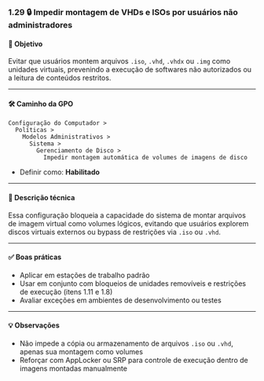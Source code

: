 ### 1.29 🔒 Impedir montagem de VHDs e ISOs por usuários não administradores

#### 🎯 Objetivo
Evitar que usuários montem arquivos `.iso`, `.vhd`, `.vhdx` ou `.img` como unidades virtuais, prevenindo a execução de softwares não autorizados ou a leitura de conteúdos restritos.

---

#### 🛠️ Caminho da GPO
```
Configuração do Computador >
  Políticas >
    Modelos Administrativos >
      Sistema >
        Gerenciamento de Disco >
          Impedir montagem automática de volumes de imagens de disco
```

- Definir como: **Habilitado**

---

#### 📝 Descrição técnica
Essa configuração bloqueia a capacidade do sistema de montar arquivos de imagem virtual como volumes lógicos, evitando que usuários explorem discos virtuais externos ou bypass de restrições via `.iso` ou `.vhd`.

---

#### ✅ Boas práticas
- Aplicar em estações de trabalho padrão
- Usar em conjunto com bloqueios de unidades removíveis e restrições de execução (itens 1.11 e 1.8)
- Avaliar exceções em ambientes de desenvolvimento ou testes

---

#### 💡 Observações
- Não impede a cópia ou armazenamento de arquivos `.iso` ou `.vhd`, apenas sua montagem como volumes
- Reforçar com AppLocker ou SRP para controle de execução dentro de imagens montadas manualmente